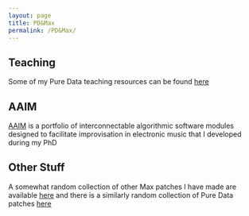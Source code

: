 ```yaml
---
layout: page
title: PD&Max
permalink: /PD&Max/
---
```

## Teaching
Some of my Pure Data teaching resources can be found [here](https://github.com/simohnf/AUD6204_PD_Resources)

## AAIM
[AAIM](https://github.com/simohnf/AAIM/) is a portfolio of interconnectable algorithmic software modules designed to facilitate improvisation in electronic music that I developed during my PhD

## Other Stuff
A somewhat random collection of other Max patches I have made are available [here](https://github.com/simohnf/MaxMSP_Stuff) and there is a similarly random collection of Pure Data patches [here](https://github.com/simohnf/PD_Stuff)
